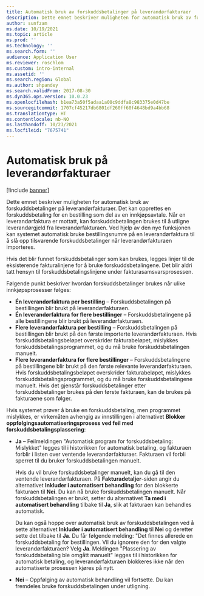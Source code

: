 ```yaml
---
title: Automatisk bruk av forskuddsbetalinger på leverandørfakturaer
description: Dette emnet beskriver muligheten for automatisk bruk av forskuddsbetalinger på leverandørfakturaer.
author: sunfzam
ms.date: 10/19/2021
ms.topic: article
ms.prod: ''
ms.technology: ''
ms.search.form: ''
audience: Application User
ms.reviewer: roschlom
ms.custom: intro-internal
ms.assetid: ''
ms.search.region: Global
ms.author: shpandey
ms.search.validFrom: 2017-08-30
ms.dyn365.ops.version: 10.0.23
ms.openlocfilehash: b1ea73a50f5adaa1a00c9ddfa8c983375e0d47be
ms.sourcegitcommit: 1707cf45217db6801df260ff60f4648bd9a4bb68
ms.translationtype: HT
ms.contentlocale: nb-NO
ms.lasthandoff: 10/23/2021
ms.locfileid: "7675741"
---
```

# <a name="automatically-apply-to-vendor-invoices"></a>Automatisk bruk på leverandørfakturaer

[!include [banner](../includes/banner.md)]

Dette emnet beskriver muligheten for automatisk bruk av forskuddsbetalinger på leverandørfakturaer. Det kan opprettes en forskuddsbetaling for en bestilling som del av en innkjøpsavtale. Når en leverandørfaktura er mottatt, kan forskuddsbetalingen brukes til å utligne leverandørgjeld fra leverandørfakturaen. Ved hjelp av den nye funksjonen kan systemet automatisk bruke bestillingsnumre på en leverandørfaktura til å slå opp tilsvarende forskuddsbetalinger når leverandørfakturaen importeres.

Hvis det blir funnet forskuddsbetalinger som kan brukes, legges linjer til de eksisterende fakturalinjene for å bruke forskuddsbetalingene. Det blir aldri tatt hensyn til forskuddsbetalingslinjene under fakturasamsvarsprosessen.

Følgende punkt beskriver hvordan forskuddsbetalinger brukes når ulike innkjøpsprosesser følges:

- **Én leverandørfaktura per bestilling** – Forskuddsbetalingen på bestillingen blir brukt på leverandørfakturaen.
- **Én leverandørfaktura for flere bestillinger** – Forskuddsbetalingene på alle bestillingene blir brukt på leverandørfakturaen.
- **Flere leverandørfaktura per bestilling** – Forskuddsbetalingen på bestillingen blir brukt på den første importerte leverandørfakturaen. Hvis forskuddsbetalingsbeløpet overskrider fakturabeløpet, mislykkes forskuddsbetalingsprogrammet, og du må bruke forskuddsbetalingen manuelt.
- **Flere leverandørfaktura for flere bestillinger** – Forskuddsbetalingene på bestillingene blir brukt på den første relevante leverandørfakturaen. Hvis forskuddsbetalingsbeløpet overskrider fakturabeløpet, mislykkes forskuddsbetalingsprogrammet, og du må bruke forskuddsbetalingene manuelt. Hvis det gjenstår forskuddsbetalinger etter forskuddsbetalinger brukes på den første fakturaen, kan de brukes på fakturaene som følger.

Hvis systemet prøver å bruke en forskuddsbetaling, men programmet mislykkes, er virkemåten avhengig av innstillingen i alternativet **Blokker oppfølgingsautomatiseringsprosess ved feil med forskuddsbetalingsplassering**:

- **Ja** – Feilmeldingen "Automatisk program for forskuddsbetaling: Mislykket" legges til i historikken for automatisk betaling, og fakturaen forblir i listen over ventende leverandørfakturaer. Fakturaen vil forbli sperret til du bruker forskuddsbetalingen manuelt.

    Hvis du vil bruke forskuddsbetalinger manuelt, kan du gå til den ventende leverandørfakturaen. På **Fakturadetaljer**-siden angir du alternativet **Inkluder i automatisert behandling** for den blokkerte fakturaen til **Nei**. Du kan nå bruke forskuddsbetalingen manuelt. Når forskuddsbetalingen er brukt, setter du alternativet **Ta med i automatisert behandling** tilbake til **Ja**, slik at fakturaen kan behandles automatisk.

    Du kan også hoppe over automatisk bruk av forskuddsbetalingen ved å sette alternativet **Inkluder i automatisert behandling** til **Nei** og deretter sette det tilbake til **Ja**. Du får følgende melding: "Det finnes allerede en forskuddsbetaling for bestillingen. Vil du ignorere den for den valgte leverandørfakturaen? Velg **Ja**. Meldingen "Plassering av forskuddsbetaling ble omgått manuelt" legges til i historikken for automatisk betaling, og leverandørfakturaen blokkeres ikke når den automatiserte prosessen kjøres på nytt.

- **Nei** – Oppfølging av automatisk behandling vil fortsette. Du kan fremdeles bruke forskuddsbetalingen under utligning.
